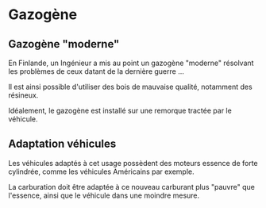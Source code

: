 # Gazogène

## Gazogène "moderne"

En Finlande, un Ingénieur a mis au point un gazogène "moderne" résolvant les problèmes de ceux datant de la dernière guerre ...

Il est ainsi possible d'utiliser des bois de mauvaise qualité, notamment des résineux.

Idéalement, le gazogène est installé sur une remorque tractée par le véhicule.

## Adaptation véhicules 

Les véhicules adaptés à cet usage possèdent des moteurs essence de forte cylindrée, comme les véhicules Américains par exemple.

La carburation doit être adaptée à ce nouveau carburant plus "pauvre" que l'essence, ainsi que le véhicule dans une moindre mesure.
